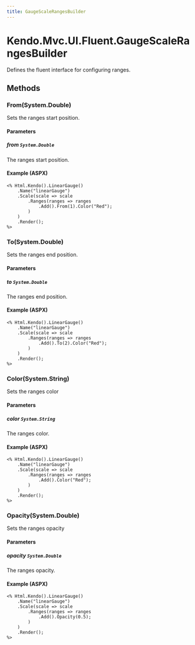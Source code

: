 ```yaml
---
title: GaugeScaleRangesBuilder
---
```


# Kendo.Mvc.UI.Fluent.GaugeScaleRangesBuilder
Defines the fluent interface for configuring ranges.




## Methods


### From(System.Double)
Sets the ranges start position.


#### Parameters

##### from `System.Double`
The ranges start position.




#### Example (ASPX)
    <% Html.Kendo().LinearGauge()
        .Name("linearGauge")
        .Scale(scale => scale
            .Ranges(ranges => ranges
                .Add().From(1).Color("Red");
            )
        )
        .Render();
    %>


### To(System.Double)
Sets the ranges end position.


#### Parameters

##### to `System.Double`
The ranges end position.




#### Example (ASPX)
    <% Html.Kendo().LinearGauge()
        .Name("linearGauge")
        .Scale(scale => scale
            .Ranges(ranges => ranges
                .Add().To(2).Color("Red");
            )
        )
        .Render();
    %>


### Color(System.String)
Sets the ranges color


#### Parameters

##### color `System.String`
The ranges color.




#### Example (ASPX)
    <% Html.Kendo().LinearGauge()
        .Name("linearGauge")
        .Scale(scale => scale
            .Ranges(ranges => ranges
                .Add().Color("Red");
            )
        )
        .Render();
    %>


### Opacity(System.Double)
Sets the ranges opacity


#### Parameters

##### opacity `System.Double`
The ranges opacity.




#### Example (ASPX)
    <% Html.Kendo().LinearGauge()
        .Name("linearGauge")
        .Scale(scale => scale
            .Ranges(ranges => ranges
                .Add().Opacity(0.5);
            )
        )
        .Render();
    %>



